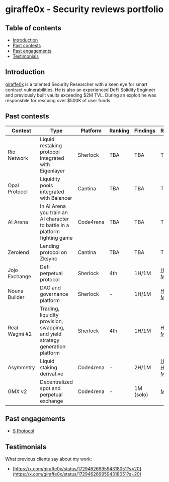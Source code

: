 # giraffe0x - Security reviews portfolio

## Table of contents
- [Introduction](#introduction)
- [Past contests](#past-contests)
- [Past engagements](#past-engagements)
- [Testimonials](#testimonials)


## Introduction
[giraffe0x](https://twitter.com/giraffe0x) is a talented Security Researcher with a keen eye for smart contract vulnerabilities. He is also an experienced DeFi Solidity Engineer and previously built vaults exceeding $2M TVL. During an exploit he was responsbile for rescuing over $500K of user funds.

## Past contests
| Contest       	| Type                                                                           	| Platform  	| Ranking 	| Findings  	| Report                                                                                                                                                                                                                         	|
|---------------	|--------------------------------------------------------------------------------	|-----------	|---------	|-----------	|--------------------------------------------------------------------------------------------------------------------------------------------------------------------------------------------------------------------------------	|
| Rio Network   	| Liquid restaking protocol integrated with Eigenlayer                           	| Sherlock  	| TBA     	| TBA       	| TBA                                                                                                                                                                                                                            	|
| Opal Protocol 	| Liquidity pools integrated with Balancer                                       	| Cantina   	| TBA     	| TBA       	| TBA                                                                                                                                                                                                                            	|
| AI Arena      	| In AI Arena you train an AI character to battle in a platform fighting game    	| Code4rena 	| TBA     	| TBA       	| TBA                                                                                                                                                                                                                            	|
| Zerolend      	| Lending protocol on Zksync                                                     	| Cantina   	| TBA     	| TBA       	| TBA                                                                                                                                                                                                                            	|
| Jojo Exchange 	| Defi perpetual protocol                                                        	| Sherlock  	| 4th     	| 1H/1M     	| [H1](https://github.com/sherlock-audit/2023-12-jojo-exchange-update-judging/issues/76) / [M1](https://github.com/sherlock-audit/2023-12-jojo-exchange-update-judging/issues/77)
| Nouns Builder 	| DAO and governance platform                                                    	| Sherlock  	| -       	| 1H/1M     	| [H1](https://github.com/sherlock-audit/2023-09-nounsbuilder-judging/issues/309) / [M1](https://github.com/sherlock-audit/2023-09-nounsbuilder-judging/issues/306)
| Real Wagmi #2 	| Trading, liquidity provision, swapping, and yield strategy generation platform 	| Sherlock  	| 4th     	| 1H/1M     	| [H1](https://github.com/sherlock-audit/2023-10-real-wagmi-judging/issues/95) / [M1](https://github.com/sherlock-audit/2023-10-real-wagmi-judging/issues/195)
| Asymmetry     	| Liquid staking derivative                                                      	| Code4rena 	| -       	| 2H/1M     	| [H1](https://github.com/code-423n4/2023-03-asymmetry-findings/issues/588) / [H2](https://github.com/code-423n4/2023-03-asymmetry-findings/issues/142) / [M1](https://github.com/code-423n4/2023-03-asymmetry-findings/issues/150)
| GMX v2        	| Decentralized spot and perpetual exchange                                      	| Code4rena 	| -       	| 1M (solo) 	| [M1](https://github.com/sherlock-audit/2023-02-gmx-judging/issues/212)

## Past engagements
- [S Protocol](https://github.com/giraffe0x/portfolio/blob/main/engagements/S_protocol/S_protocol-Audit.md)

## Testimonials
What previous clients say about my work:
- [https://x.com/giraffe0x/status/1729462699594318051?s=20](https://x.com/giraffe0x/status/1729462699594318051?s=20)
